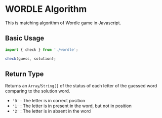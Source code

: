 # WORDLE Algorithm
This is matching algorithm of Wordle game in Javascript.

## Basic Usage

```js
import { check } from './wordle';

check(guess, solution);
```

## Return Type
Returns an `Array`/`String[]` of the status of each letter of the guessed word comparing to the solution word.
- `'0'` : The letter is in correct position
- `'1'` : The letter is in present in the word, but not in position
- `'2'` : The letter is in absent in the word
